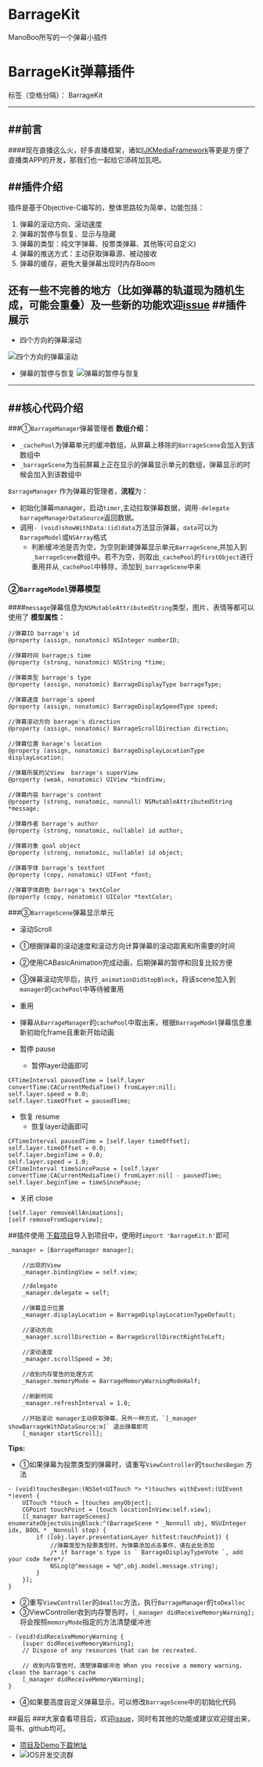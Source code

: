 # BarrageKit
ManoBoo所写的一个弹幕小插件
# BarrageKit弹幕插件

标签（空格分隔）： BarrageKit

---

##前言
---
####现在直播这么火，好多直播框架，诸如[IJKMediaFramework](https://github.com/Bilibili/ijkplayer)等更是方便了直播类APP的开发，那我们也一起给它添砖加瓦吧。

##插件介绍
---
插件是基于Objective-C编写的，整体思路较为简单，功能包括：

 1. 弹幕的滚动方向、滚动速度
 2. 弹幕的暂停与恢复、显示与隐藏
 3. 弹幕的类型：纯文字弹幕、投票类弹幕、其他等(可自定义)
 4. 弹幕的推送方式：主动获取弹幕源、被动接收
 5. 弹幕的缓存，避免大量弹幕出现时内存Boom

**还有一些不完善的地方（比如弹幕的轨道现为随机生成，可能会重叠）及一些新的功能欢迎[issue](https://github.com/jiachenmu/BarrageKit/issues)**
##插件展示
---

 - 四个方向的弹幕滚动
  
![四个方向的弹幕滚动](http://i4.buimg.com/567571/7b178d34b7c65e87.gif)

 - 弹幕的暂停与恢复
![弹幕的暂停与恢复](http://i2.piimg.com/567571/3bc4ab4b9a15dc49.gif)
---
##核心代码介绍
---
###①`BarrageManager`弹幕管理者
 **数组介绍：**
- `_cachePool`为弹幕单元的缓冲数组，从屏幕上移除的`BarrageScene`会加入到该数组中
- `_barrageScene`为当前屏幕上正在显示的弹幕显示单元的数组，弹幕显示的时候会加入到该数组中


`BarrageManager` 作为弹幕的管理者，**流程**为：
    
 - 初始化弹幕manager，启动`timer`,主动拉取弹幕数据，调用`-delegate barrageManagerDataSource`返回数据。
 - 调用`- (void)showWithData:(id)data`方法显示弹幕，`data`可以为`BarrageModel`或`NSArray`格式
   - 判断缓冲池是否为空，为空则新建弹幕显示单元`BarrageScene`,并加入到`_barrageScene`数组中。若不为空，则取出`_cachePool`的`firstObject`进行重用并从`_cachePool`中移除，添加到`_barrageScene`中来

### ②`BarrageModel`弹幕模型
####`message`弹幕信息为`NSMutableAttributedString`类型，图片、表情等都可以使用了
**模型属性：**
```
//弹幕ID barrage's id
@property (assign, nonatomic) NSInteger numberID;

//弹幕时间 barrage;s time
@property (strong, nonatomic) NSString *time;

//弹幕类型 barrage's type
@property (assign, nonatomic) BarrageDisplayType barrageType;

//弹幕速度 barrage's speed
@property (assign, nonatomic) BarrageDisplaySpeedType speed;

//弹幕滚动方向 barrage's direction
@property (assign, nonatomic) BarrageScrollDirection direction;

//弹幕位置 barage's location
@property (assign, nonatomic) BarrageDisplayLocationType displayLocation;

//弹幕所属的父View  barrage's superView
@property (weak, nonatomic) UIView *bindView;

//弹幕内容 barrage's content
@property (strong, nonatomic, nonnull) NSMutableAttributedString *message;

//弹幕作者 barrage's author
@property (strong, nonatomic, nullable) id author;

//弹幕对象 goal object
@property (strong, nonatomic, nullable) id object;

//弹幕字体 barrage's textfont
@property (copy, nonatomic) UIFont *font;

//弹幕字体颜色 barrage's textColor
@property (copy, nonatomic) UIColor *textColor;
```

###③`BarrageScene`弹幕显示单元

- 滚动Scroll
 - ①根据弹幕的滚动速度和滚动方向计算弹幕的滚动距离和所需要的时间
 - ②使用CABasicAnimation完成动画，后期弹幕的暂停和回复比较方便
 - ③弹幕滚动完毕后，执行`_animationDidStopBlock`，将该scene加入到`manager`的`cachePool`中等待被重用

- 重用
 - 弹幕从`BarrageManager`的`cachePool`中取出来，根据`BarrageModel`弹幕信息重新初始化frame且重新开始动画
- 暂停 pause
   - 暂停layer动画即可
  
``` 
CFTimeInterval pausedTime = [self.layer convertTime:CACurrentMediaTime() fromLayer:nil];
self.layer.speed = 0.0;
self.layer.timeOffset = pausedTime;
```

- 恢复 resume
   - 恢复layer动画即可

```
CFTimeInterval pausedTime = [self.layer timeOffset];
self.layer.timeOffset = 0.0;
self.layer.beginTime = 0.0;
self.layer.speed = 1.0;
CFTimeInterval timeSincePause = [self.layer convertTime:CACurrentMediaTime() fromLayer:nil] - pausedTime;
self.layer.beginTime = timeSincePause;
```


- 关闭 close
```
[self.layer removeAllAnimations];
[self removeFromSuperview];
```

##插件使用
[下载项目]()导入到项目中，使用时`import 'BarrageKit.h'`即可
```
_manager = [BarrageManager manager];
    
    //出现的View
    _manager.bindingView = self.view;
    
    //delegate
    _manager.delegate = self;
    
    //弹幕显示位置
    _manager.displayLocation = BarrageDisplayLocationTypeDefault;
    
    //滚动方向
    _manager.scrollDirection = BarrageScrollDirectRightToLeft;
    
    //滚动速度
    _manager.scrollSpeed = 30;
    
    //收到内存警告的处理方式
    _manager.memoryMode = BarrageMemoryWarningModeHalf;
    
    //刷新时间
    _manager.refreshInterval = 1.0;
    
    //开始滚动 manager主动获取弹幕，另外一种方式，`[_manager showBarrageWithDataSource:m]` 退出弹幕即可
    [_manager startScroll];
```
**Tips:**
- ①如果弹幕为投票类型的弹幕时，请重写`ViewController`的`touchesBegan` 方法
 
```
- (void)touchesBegan:(NSSet<UITouch *> *)touches withEvent:(UIEvent *)event {
    UITouch *touch = [touches anyObject];
    CGPoint touchPoint = [touch locationInView:self.view];
    [[_manager barrageScenes] enumerateObjectsUsingBlock:^(BarrageScene * _Nonnull obj, NSUInteger idx, BOOL * _Nonnull stop) {
        if ([obj.layer.presentationLayer hitTest:touchPoint]) {
            //弹幕类型为投票类型时，为弹幕添加点击事件，请在此处添加
            /* if barrage's type is ` BarrageDisplayTypeVote `, add your code here*/
            NSLog(@"message = %@",obj.model.message.string);
        }
    }];
}
```

- ②重写`ViewController`的`dealloc`方法，执行`BarrageManager`的`toDealloc`
- ③ViewController收到内存警告时，`[_manager didReceiveMemoryWarning];`将会按照`memoryMode`指定的方法清楚缓冲池
```
- (void)didReceiveMemoryWarning {
    [super didReceiveMemoryWarning];
    // Dispose of any resources that can be recreated.
    
    // 收到内存警告时，清楚弹幕缓冲池 When you receive a memory warning，clean the barrage's cache
    [_manager didReceiveMemoryWarning];
}
```
- ④如果要高度自定义弹幕显示，可以修改`BarrageScene`中的初始化代码


##最后
###大家查看项目后，欢迎[issue](https://github.com/jiachenmu/BarrageKit/issues)，同时有其他的功能或建议欢迎提出来，简书、github均可。
 - [项目及Demo下载地址](https://github.com/jiachenmu/BarrageKit)
 - ![IOS开发交流群](http://i2.buimg.com/567571/cd9b3c8edd6f164c.png)
